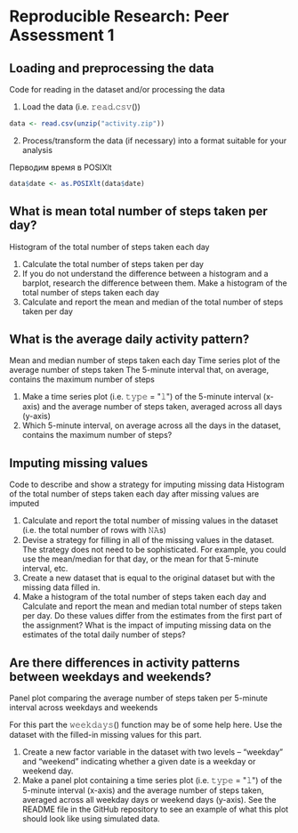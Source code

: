 # Reproducible Research: Peer Assessment 1


## Loading and preprocessing the data
Code for reading in the dataset and/or processing the data

1. Load the data (i.e. 𝚛𝚎𝚊𝚍.𝚌𝚜𝚟())

```r
data <- read.csv(unzip("activity.zip"))
```

2. Process/transform the data (if necessary) into a format suitable for your analysis

Перводим время в POSIXlt


```r
data$date <- as.POSIXlt(data$date)
```






## What is mean total number of steps taken per day?
Histogram of the total number of steps taken each day

1. Calculate the total number of steps taken per day
2. If you do not understand the difference between a histogram and a barplot, research the difference between them. Make a histogram of the total number of steps taken each day
3. Calculate and report the mean and median of the total number of steps taken per day



## What is the average daily activity pattern?
Mean and median number of steps taken each day
Time series plot of the average number of steps taken
The 5-minute interval that, on average, contains the maximum number of steps

1. Make a time series plot (i.e. 𝚝𝚢𝚙𝚎 = "𝚕") of the 5-minute interval (x-axis) and the average number of steps taken, averaged across all days (y-axis)
2. Which 5-minute interval, on average across all the days in the dataset, contains the maximum number of steps?



## Imputing missing values
Code to describe and show a strategy for imputing missing data
Histogram of the total number of steps taken each day after missing values are imputed

1. Calculate and report the total number of missing values in the dataset (i.e. the total number of rows with 𝙽𝙰s)
2. Devise a strategy for filling in all of the missing values in the dataset. The strategy does not need to be sophisticated. For example, you could use the mean/median for that day, or the mean for that 5-minute interval, etc.
3. Create a new dataset that is equal to the original dataset but with the missing data filled in.
4. Make a histogram of the total number of steps taken each day and Calculate and report the mean and median total number of steps taken per day. Do these values differ from the estimates from the first part of the assignment? What is the impact of imputing missing data on the estimates of the total daily number of steps?



## Are there differences in activity patterns between weekdays and weekends?
Panel plot comparing the average number of steps taken per 5-minute interval across weekdays and weekends

For this part the 𝚠𝚎𝚎𝚔𝚍𝚊𝚢𝚜() function may be of some help here. Use the dataset with the filled-in missing values for this part.

1. Create a new factor variable in the dataset with two levels – “weekday” and “weekend” indicating whether a given date is a weekday or weekend day.
2. Make a panel plot containing a time series plot (i.e. 𝚝𝚢𝚙𝚎 = "𝚕") of the 5-minute interval (x-axis) and the average number of steps taken, averaged across all weekday days or weekend days (y-axis). See the README file in the GitHub repository to see an example of what this plot should look like using simulated data.
